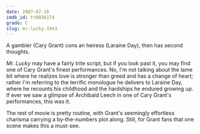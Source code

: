 ```yaml
---
date: 2007-07-16
imdb_id: tt0036174
grade: C
slug: mr-lucky-1943
---
```


A gambler (Cary Grant) cons an heiress (Laraine Day), then has second thoughts.

_Mr. Lucky_ may have a fairly trite script, but if you look past it, you may find one of Cary Grant's finest performances. No, I'm not talking about the lame bit where he realizes love is stronger than greed and has a change of heart; rather I'm referring to the terrific monologue he delivers to Laraine Day, where he recounts his childhood and the hardships he endured growing up. If ever we saw a glimpse of Archibald Leech in one of Cary Grant's performances, this was it.

The rest of movie is pretty routine, with Grant's seemingly effortless charisma carrying a by-the-numbers plot along. Still, for Grant fans that one scene makes this a must-see.
